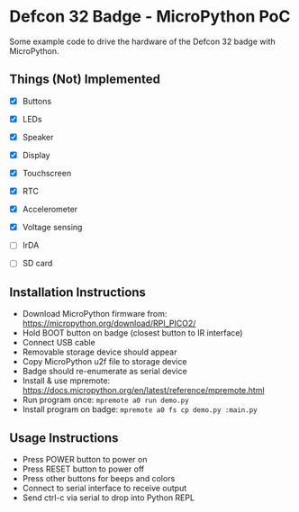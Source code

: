 # Defcon 32 Badge - MicroPython PoC

Some example code to drive the hardware of the Defcon 32 badge with MicroPython.


## Things (Not) Implemented

- [x] Buttons
- [x] LEDs
- [x] Speaker
- [x] Display
- [x] Touchscreen
- [x] RTC
- [x] Accelerometer
- [x] Voltage sensing
- [ ] IrDA
- [ ] SD card


## Installation Instructions

* Download MicroPython firmware from: https://micropython.org/download/RPI_PICO2/
* Hold BOOT button on badge (closest button to IR interface)
* Connect USB cable
* Removable storage device should appear
* Copy MicroPython u2f file to storage device
* Badge should re-enumerate as serial device
* Install & use mpremote: https://docs.micropython.org/en/latest/reference/mpremote.html
* Run program once: `mpremote a0 run demo.py`
* Install program on badge: `mpremote a0 fs cp demo.py :main.py`

## Usage Instructions

* Press POWER button to power on
* Press RESET button to power off
* Press other buttons for beeps and colors
* Connect to serial interface to receive output
* Send ctrl-c via serial to drop into Python REPL

